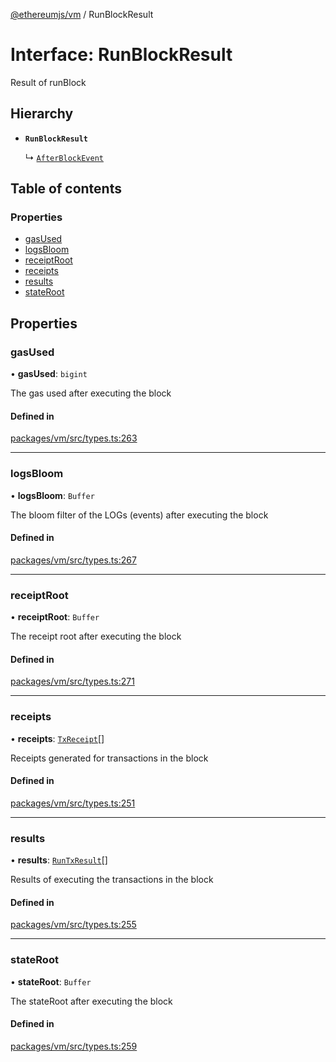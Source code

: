 [@ethereumjs/vm](../README.md) / RunBlockResult

# Interface: RunBlockResult

Result of runBlock

## Hierarchy

- **`RunBlockResult`**

  ↳ [`AfterBlockEvent`](AfterBlockEvent.md)

## Table of contents

### Properties

- [gasUsed](RunBlockResult.md#gasused)
- [logsBloom](RunBlockResult.md#logsbloom)
- [receiptRoot](RunBlockResult.md#receiptroot)
- [receipts](RunBlockResult.md#receipts)
- [results](RunBlockResult.md#results)
- [stateRoot](RunBlockResult.md#stateroot)

## Properties

### gasUsed

• **gasUsed**: `bigint`

The gas used after executing the block

#### Defined in

[packages/vm/src/types.ts:263](https://github.com/ethereumjs/ethereumjs-monorepo/blob/master/packages/vm/src/types.ts#L263)

___

### logsBloom

• **logsBloom**: `Buffer`

The bloom filter of the LOGs (events) after executing the block

#### Defined in

[packages/vm/src/types.ts:267](https://github.com/ethereumjs/ethereumjs-monorepo/blob/master/packages/vm/src/types.ts#L267)

___

### receiptRoot

• **receiptRoot**: `Buffer`

The receipt root after executing the block

#### Defined in

[packages/vm/src/types.ts:271](https://github.com/ethereumjs/ethereumjs-monorepo/blob/master/packages/vm/src/types.ts#L271)

___

### receipts

• **receipts**: [`TxReceipt`](../README.md#txreceipt)[]

Receipts generated for transactions in the block

#### Defined in

[packages/vm/src/types.ts:251](https://github.com/ethereumjs/ethereumjs-monorepo/blob/master/packages/vm/src/types.ts#L251)

___

### results

• **results**: [`RunTxResult`](RunTxResult.md)[]

Results of executing the transactions in the block

#### Defined in

[packages/vm/src/types.ts:255](https://github.com/ethereumjs/ethereumjs-monorepo/blob/master/packages/vm/src/types.ts#L255)

___

### stateRoot

• **stateRoot**: `Buffer`

The stateRoot after executing the block

#### Defined in

[packages/vm/src/types.ts:259](https://github.com/ethereumjs/ethereumjs-monorepo/blob/master/packages/vm/src/types.ts#L259)
